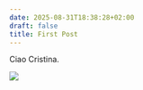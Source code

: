 ```yaml
---
date: 2025-08-31T18:38:28+02:00
draft: false
title: First Post
---
```

Ciao Cristina.

![](/images/uploads/20250818_201352.jpg)
